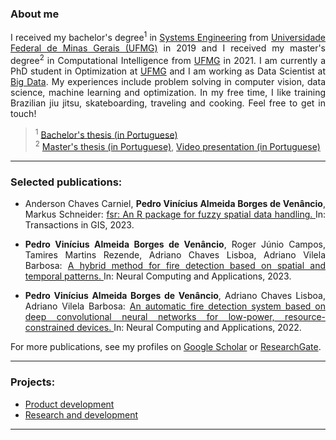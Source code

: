 ### About me

<p align="justify">
I received my bachelor's degree<sup>1</sup> in <a href="https://geesufmg.com/"> Systems Engineering</a> from <a href="https://ufmg.br/international-visitors"> Universidade Federal de Minas Gerais (UFMG)</a> in 2019 and I received my master's degree<sup>2</sup> in Computational Intelligence from <a href="https://ufmg.br/international-visitors"> UFMG</a> in 2021. I am currently a PhD student in Optimization at <a href="https://ufmg.br/international-visitors"> UFMG</a> and I am working as Data Scientist at <a href="https://bigdata.com.br/en/">Big Data</a>. My experiences include problem solving in computer vision, data science, machine learning and optimization. In my free time, I like training Brazilian jiu jitsu, skateboarding, traveling and cooking. Feel free to get in touch!
</p>

> <sup>1</sup> [Bachelor's thesis (in Portuguese)](https://drive.google.com/file/d/1hKSkDOWhCb1QHvuw5hxjJC-jAoe2TGBW/view?usp=sharing)<br />
> <sup>2</sup> [Master's thesis (in Portuguese)](https://www.ppgee.ufmg.br/diss_defesas_detalhes.php?aluno=1908), [Video presentation (in Portuguese)](https://www.youtube.com/watch?v=Rf8wFbzkJQ0)<br />

***

### Selected publications:

- <p align="justify"> Anderson Chaves Carniel, <b>Pedro Vinícius Almeida Borges de Venâncio</b>, Markus Schneider: <a href="https://onlinelibrary.wiley.com/doi/10.1111/tgis.13044"> fsr: An R package for fuzzy spatial data handling. </a> In: Transactions in GIS, 2023.</p>
- <p align="justify"><b>Pedro Vinícius Almeida Borges de Venâncio</b>, Roger Júnio Campos, Tamires Martins Rezende, Adriano Chaves Lisboa, Adriano Vilela Barbosa: <a href="https://link.springer.com/article/10.1007/s00521-023-08260-2"> A hybrid method for fire detection based on spatial and temporal patterns. </a> In: Neural Computing and Applications, 2023.</p>
- <p align="justify"><b>Pedro Vinícius Almeida Borges de Venâncio</b>, Adriano Chaves Lisboa, Adriano Vilela Barbosa: <a href="https://link.springer.com/article/10.1007/s00521-022-07467-z"> An automatic fire detection system based on deep convolutional neural networks for low-power, resource-constrained devices. </a> In: Neural Computing and Applications, 2022.</p>

For more publications, see my profiles on <a href="https://scholar.google.com/citations?user=yCwA-p0AAAAJ&hl=pt-BR">Google Scholar</a> or <a href="https://www.researchgate.net/profile/Pedro-Venancio-2">ResearchGate</a>.

***

### Projects:

- <a href="https://github.com/pedbrgs/pedbrgs/blob/main/projects.md#product-development">Product development</a>
- <a href="https://github.com/pedbrgs/pedbrgs/blob/main/projects.md#research-and-development">Research and development</a>
    
***
